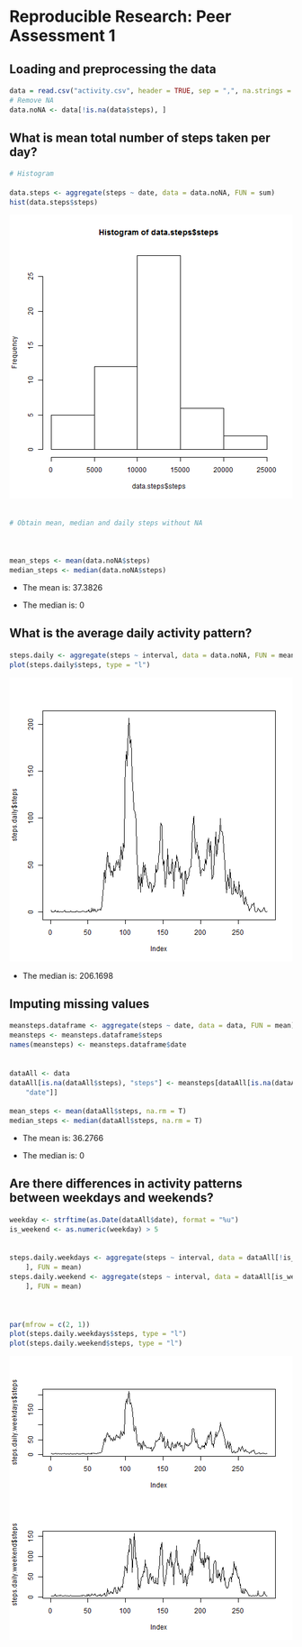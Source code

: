 # Reproducible Research: Peer Assessment 1


## Loading and preprocessing the data

```r
data = read.csv("activity.csv", header = TRUE, sep = ",", na.strings = "NA")
# Remove NA
data.noNA <- data[!is.na(data$steps), ]
```


## What is mean total number of steps taken per day?


```r
# Histogram

data.steps <- aggregate(steps ~ date, data = data.noNA, FUN = sum)
hist(data.steps$steps)
```

![plot of chunk unnamed-chunk-1](figure/unnamed-chunk-1.png) 

```r

# Obtain mean, median and daily steps without NA



mean_steps <- mean(data.noNA$steps)
median_steps <- median(data.noNA$steps)
```


* The mean is: 37.3826

* The median is: 0


## What is the average daily activity pattern?

```r
steps.daily <- aggregate(steps ~ interval, data = data.noNA, FUN = mean)
plot(steps.daily$steps, type = "l")
```

![plot of chunk unnamed-chunk-2](figure/unnamed-chunk-2.png) 


* The median is: 206.1698


## Imputing missing values


```r
meansteps.dataframe <- aggregate(steps ~ date, data = data, FUN = mean)
meansteps <- meansteps.dataframe$steps
names(meansteps) <- meansteps.dataframe$date


dataAll <- data
dataAll[is.na(dataAll$steps), "steps"] <- meansteps[dataAll[is.na(dataAll$steps), 
    "date"]]

mean_steps <- mean(dataAll$steps, na.rm = T)
median_steps <- median(dataAll$steps, na.rm = T)
```


* The mean is: 36.2766

* The median is: 0



## Are there differences in activity patterns between weekdays and weekends?



```r
weekday <- strftime(as.Date(dataAll$date), format = "%u")
is_weekend <- as.numeric(weekday) > 5


steps.daily.weekdays <- aggregate(steps ~ interval, data = dataAll[!is_weekend, 
    ], FUN = mean)
steps.daily.weekend <- aggregate(steps ~ interval, data = dataAll[is_weekend, 
    ], FUN = mean)



par(mfrow = c(2, 1))
plot(steps.daily.weekdays$steps, type = "l")
plot(steps.daily.weekend$steps, type = "l")
```

![plot of chunk unnamed-chunk-4](figure/unnamed-chunk-4.png) 












